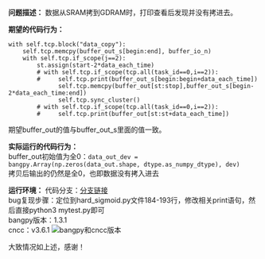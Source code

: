 **问题描述：**
数据从SRAM拷到GDRAM时，打印查看后发现并没有拷进去。

**期望的代码行为：**
```
with self.tcp.block("data_copy"):
    self.tcp.memcpy(buffer_out_s[begin:end], buffer_io_n)
    with self.tcp.if_scope(j==2):
        st.assign(start-2*data_each_time)
        # with self.tcp.if_scope(tcp.all(task_id==0,i==2)):
        #     self.tcp.print(buffer_out_s[begin:begin+data_each_time])
              self.tcp.memcpy(buffer_out[st:stop],buffer_out_s[begin-2*data_each_time:end])
              self.tcp.sync_cluster()
        # with self.tcp.if_scope(tcp.all(task_id==0,i==2)):
        #     self.tcp.print(buffer_out[st:st+data_each_time])
```
期望buffer_out的值与buffer_out_s里面的值一致。

**实际运行的代码行为：**\
buffer_out初始值为全0：`data_out_dev = bangpy.Array(np.zeros(data_out.shape, dtype.as_numpy_dtype), dev)`\
拷贝后输出的仍然是全0，也即数据没有拷入进去

**运行环境：**
代码分支：[分支链接](https://github.com/pingmu123/mlu-ops.git)\
bug复现步骤：定位到hard_sigmoid.py文件184-193行，修改相关print语句，然后直接python3 mytest.py即可\
bangpy版本：1.3.1\
cncc：v3.6.1
![bangpy和cncc版本](https://user-images.githubusercontent.com/102028822/165430656-ac6217b7-1078-41dc-be44-7420261b7411.png)

大致情况如上述，感谢！
